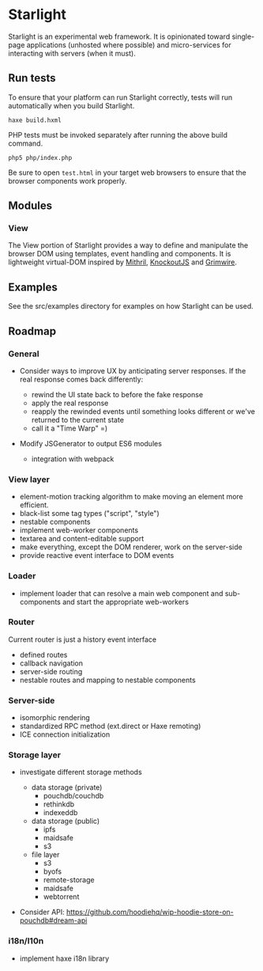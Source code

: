 # Starlight

Starlight is an experimental web framework.  It is opinionated toward single-page applications (unhosted where possible) and micro-services for interacting with servers (when it must).

## Run tests

To ensure that your platform can run Starlight correctly, tests will run automatically when you build Starlight.

    haxe build.hxml

PHP tests must be invoked separately after running the above build command.

    php5 php/index.php

Be sure to open `test.html` in your target web browsers to ensure that the browser components work properly.

## Modules

### View

The View portion of Starlight provides a way to define and manipulate the browser DOM using templates, event handling and components.  It is lightweight virtual-DOM inspired by [Mithril](http://mithriljs.com), [KnockoutJS](https://www.knockoutjs.com) and [Grimwire](https://github.com/pfraze/grimwire).

## Examples

See the src/examples directory for examples on how Starlight can be used.

## Roadmap

### General

  - Consider ways to improve UX by anticipating server responses.  If the real response comes back differently:

    - rewind the UI state back to before the fake response
    - apply the real response
    - reapply the rewinded events until something looks different or we've returned to the current state
    - call it a "Time Warp" =)

  - Modify JSGenerator to output ES6 modules

    - integration with webpack

### View layer

- element-motion tracking algorithm to make moving an element more efficient.
- black-list some tag types ("script", "style")
- nestable components
- implement web-worker components
- textarea and content-editable support
- make everything, except the DOM renderer, work on the server-side
- provide reactive event interface to DOM events

### Loader

  - implement loader that can resolve a main web component and sub-components and start the appropriate web-workers

### Router

Current router is just a history event interface

- defined routes
- callback navigation
- server-side routing
- nestable routes and mapping to nestable components

### Server-side

- isomorphic rendering
- standardized RPC method (ext.direct or Haxe remoting)
- ICE connection initialization

### Storage layer

  - investigate different storage methods

    - data storage (private)
      - pouchdb/couchdb
      - rethinkdb
      - indexeddb
    - data storage (public)
      - ipfs
      - maidsafe
      - s3
    - file layer
      - s3
      - byofs
      - remote-storage
      - maidsafe
      - webtorrent

  - Consider API: https://github.com/hoodiehq/wip-hoodie-store-on-pouchdb#dream-api

### i18n/l10n

- implement haxe i18n library
